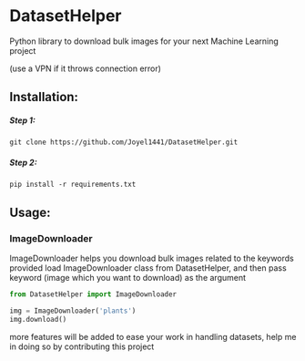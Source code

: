 # DatasetHelper
Python library to download bulk images for your next Machine Learning project

(use a VPN if it throws connection error)

## Installation:
##### Step 1:
`git clone https://github.com/Joyel1441/DatasetHelper.git`
##### Step 2:
`pip install -r requirements.txt`

## Usage:
### ImageDownloader
ImageDownloader helps you download bulk images related to the keywords provided
load ImageDownloader class from DatasetHelper, and then pass keyword (image which you want to download) as the argument
```python
from DatasetHelper import ImageDownloader

img = ImageDownloader('plants')
img.download()
```

more features will be added to ease your work in handling datasets, help me in doing so by contributing this project
